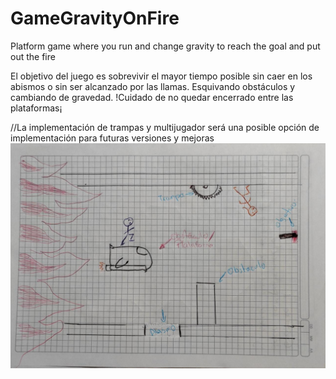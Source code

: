 # GameGravityOnFire
Platform game where you run and change gravity to reach the goal and put out the fire

El objetivo del juego es sobrevivir el mayor tiempo posible sin caer en los abismos o sin ser alcanzado por las llamas. 
Esquivando obstáculos y cambiando de gravedad. !Cuidado de no quedar encerrado entre las plataformas¡

//La implementación de trampas y multijugador será una posible opción de implementación para futuras versiones y mejoras
![Boceto del juego](Boceto.jpeg)
